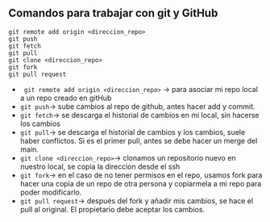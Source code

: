 ## Comandos para trabajar con git y GitHub

```
git remote add origin <direccion_repo>
git push
git fetch
git pull
git clone <direccion_repo>
git fork
git pull request
```

- ` git remote add origin <direccion_repo>` -> para asociar mi repo local a un repo creado en gitHub
- `git push`-> sube cambios al repo de github, antes hacer add y commit.
- `git fetch`-> se descarga el historial de cambios en mi local, sin hacerse los cambios
- `git pull`-> se descarga el historial de cambios y los cambios, suele haber conflictos. Si es el primer pull, antes se debe hacer un merge del main.
- `git clone <direccion_repo>`-> clonamos un repositorio nuevo en nuestro local, se copia la direccion desde el ssh
- `git fork`-> en el caso de no tener permisos en el repo, usamos fork para hacer una copia de un repo de otra persona y copiarmela a mi repo para poder modificarlo.
- `git pull request`-> después del fork y añadir mis cambios, se hace el pull al original. El propietario debe aceptar los cambios.